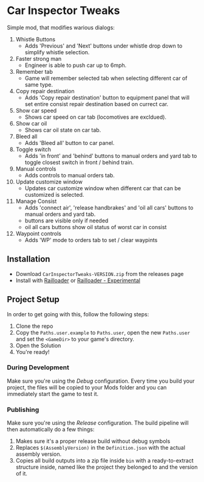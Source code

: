 # Car Inspector Tweaks

Simple mod, that modifies warious dialogs:

1. Whistle Buttons
    - Adds 'Previous' and 'Next' buttons under whistle drop down to simplify whistle selection.
1. Faster strong man
    - Engineer is able to push car up to 6mph.
1. Remember tab
    - Game will remember selected tab when selecting different car of same type.
1. Copy repair destination
    - Adds 'Copy repair destination' button to equipment panel that will set entire consist repair destination based on currect car.
1. Show car speed
    - Shows car speed on car tab (locomotives are excldued).
1. Show car oil
    - Shows car oil state on car tab.
1. Bleed all
    - Adds 'Bleed all' button to car panel.
1. Toggle switch
    - Adds 'in front' and 'behind' buttons to manual orders and yard tab to toggle closest switch in front / behind train.
1. Manual controls
    - Adds controls to manual orders tab.
1. Update customize window
    - Updates car customize window when different car that can be customized is selected.
1. Manage Consist
    - Adds 'connect air', 'release handbrakes' and 'oil all cars' buttons to manual orders and yard tab.
    - buttons are visible only if needed
    - oil all cars buttons show oil status of worst car in consist
1. Waypoint controls
    - Adds 'WP' mode to orders tab to set / clear waypints

## Installation

-   Download `CarInspectorTweaks-VERSION.zip` from the releases page
-   Install with [Railloader](<[https://www.nexusmods.com/site/mods/21](https://railroader.stelltis.ch/)>) or
    [Railloader - Experimental]([https://cdn.discordapp.com/attachments/1184809935616352336/1314710127953055784/Railloader_1.9.0.10.zip)

## Project Setup

In order to get going with this, follow the following steps:

1. Clone the repo
2. Copy the `Paths.user.example` to `Paths.user`, open the new `Paths.user` and set the `<GameDir>` to your game's directory.
3. Open the Solution
4. You're ready!

### During Development

Make sure you're using the _Debug_ configuration. Every time you build your project, the files will be copied to your Mods folder and you can immediately start the game to test it.

### Publishing

Make sure you're using the _Release_ configuration. The build pipeline will then automatically do a few things:

1. Makes sure it's a proper release build without debug symbols
1. Replaces `$(AssemblyVersion)` in the `Definition.json` with the actual assembly version.
1. Copies all build outputs into a zip file inside `bin` with a ready-to-extract structure inside, named like the project they belonged to and the version of it.
